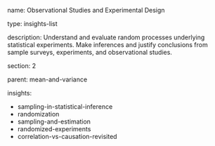 name: Observational Studies and Experimental Design

type: insights-list

description: Understand and evaluate random processes underlying statistical experiments.  Make inferences and justify conclusions from sample surveys, experiments, and observational studies.    

section: 2

parent: mean-and-variance

insights:
  - sampling-in-statistical-inference
  - randomization
  - sampling-and-estimation
  - randomized-experiments
  - correlation-vs-causation-revisited
